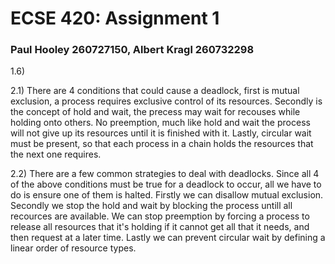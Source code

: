 # ECSE 420: Assignment 1

### Paul Hooley 260727150, Albert Kragl 260732298

1.6)

2.1) There are 4 conditions that could cause a deadlock, first is mutual exclusion, a process requires exclusive control of its resources. Secondly is the concept of hold and wait, the precess may wait for recouses while holding onto others. No preemption, much like hold and wait the process will not give up its resources until it is finished with it. Lastly, circular wait must be present, so that each process in a chain holds the resources that the next one requires.

2.2) There are a few common strategies to deal with deadlocks. Since all 4 of the above conditions must be true for a deadlock to occur, all we have to do is ensure one of them is halted. Firstly we can disallow mutual exclusion. Secondly we stop the hold and wait by blocking the process untill all recources are available. We can stop preemption by forcing a process to release all resources that it's holding if it cannot get all that it needs, and then request at a later time. Lastly we can prevent circular wait by defining a linear order of resource types.
